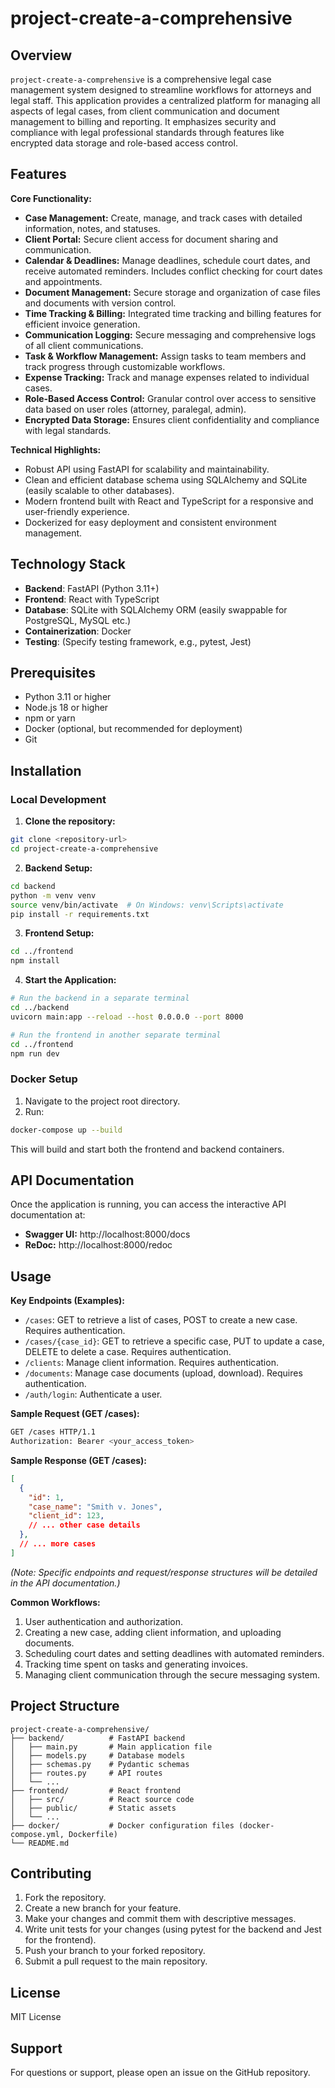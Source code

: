 # project-create-a-comprehensive

## Overview

`project-create-a-comprehensive` is a comprehensive legal case management system designed to streamline workflows for attorneys and legal staff.  This application provides a centralized platform for managing all aspects of legal cases, from client communication and document management to billing and reporting.  It emphasizes security and compliance with legal professional standards through features like encrypted data storage and role-based access control.

## Features

**Core Functionality:**

* **Case Management:** Create, manage, and track cases with detailed information, notes, and statuses.
* **Client Portal:** Secure client access for document sharing and communication.
* **Calendar & Deadlines:** Manage deadlines, schedule court dates, and receive automated reminders.  Includes conflict checking for court dates and appointments.
* **Document Management:** Secure storage and organization of case files and documents with version control.
* **Time Tracking & Billing:** Integrated time tracking and billing features for efficient invoice generation.
* **Communication Logging:** Secure messaging and comprehensive logs of all client communications.
* **Task & Workflow Management:** Assign tasks to team members and track progress through customizable workflows.
* **Expense Tracking:** Track and manage expenses related to individual cases.
* **Role-Based Access Control:** Granular control over access to sensitive data based on user roles (attorney, paralegal, admin).
* **Encrypted Data Storage:**  Ensures client confidentiality and compliance with legal standards.

**Technical Highlights:**

* Robust API using FastAPI for scalability and maintainability.
* Clean and efficient database schema using SQLAlchemy and SQLite (easily scalable to other databases).
* Modern frontend built with React and TypeScript for a responsive and user-friendly experience.
* Dockerized for easy deployment and consistent environment management.


## Technology Stack

* **Backend**: FastAPI (Python 3.11+)
* **Frontend**: React with TypeScript
* **Database**: SQLite with SQLAlchemy ORM (easily swappable for PostgreSQL, MySQL etc.)
* **Containerization**: Docker
* **Testing**:  (Specify testing framework, e.g., pytest, Jest)


## Prerequisites

* Python 3.11 or higher
* Node.js 18 or higher
* npm or yarn
* Docker (optional, but recommended for deployment)
* Git


## Installation

### Local Development

1. **Clone the repository:**

```bash
git clone <repository-url>
cd project-create-a-comprehensive
```

2. **Backend Setup:**

```bash
cd backend
python -m venv venv
source venv/bin/activate  # On Windows: venv\Scripts\activate
pip install -r requirements.txt
```

3. **Frontend Setup:**

```bash
cd ../frontend
npm install
```

4. **Start the Application:**

```bash
# Run the backend in a separate terminal
cd ../backend
uvicorn main:app --reload --host 0.0.0.0 --port 8000

# Run the frontend in another separate terminal
cd ../frontend
npm run dev
```


### Docker Setup

1.  Navigate to the project root directory.
2.  Run:

```bash
docker-compose up --build
```

This will build and start both the frontend and backend containers.


## API Documentation

Once the application is running, you can access the interactive API documentation at:

* **Swagger UI:** http://localhost:8000/docs
* **ReDoc:** http://localhost:8000/redoc


## Usage

**Key Endpoints (Examples):**

* `/cases`:  GET to retrieve a list of cases, POST to create a new case.  Requires authentication.
* `/cases/{case_id}`: GET to retrieve a specific case, PUT to update a case, DELETE to delete a case. Requires authentication.
* `/clients`: Manage client information. Requires authentication.
* `/documents`: Manage case documents (upload, download). Requires authentication.
* `/auth/login`:  Authenticate a user.


**Sample Request (GET /cases):**

```bash
GET /cases HTTP/1.1
Authorization: Bearer <your_access_token>
```

**Sample Response (GET /cases):**

```json
[
  {
    "id": 1,
    "case_name": "Smith v. Jones",
    "client_id": 123,
    // ... other case details
  },
  // ... more cases
]
```

*(Note:  Specific endpoints and request/response structures will be detailed in the API documentation.)*


**Common Workflows:**

1.  User authentication and authorization.
2.  Creating a new case, adding client information, and uploading documents.
3.  Scheduling court dates and setting deadlines with automated reminders.
4.  Tracking time spent on tasks and generating invoices.
5.  Managing client communication through the secure messaging system.


## Project Structure

```
project-create-a-comprehensive/
├── backend/          # FastAPI backend
│   ├── main.py       # Main application file
│   ├── models.py     # Database models
│   ├── schemas.py    # Pydantic schemas
│   ├── routes.py     # API routes
│   └── ...
├── frontend/         # React frontend
│   ├── src/          # React source code
│   ├── public/       # Static assets
│   └── ...
├── docker/           # Docker configuration files (docker-compose.yml, Dockerfile)
└── README.md
```

## Contributing

1. Fork the repository.
2. Create a new branch for your feature.
3. Make your changes and commit them with descriptive messages.
4. Write unit tests for your changes (using pytest for the backend and Jest for the frontend).
5. Push your branch to your forked repository.
6. Submit a pull request to the main repository.


## License

MIT License


## Support

For questions or support, please open an issue on the GitHub repository.
